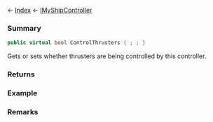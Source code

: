 ← [Index](Api-Index) ← [IMyShipController](Sandbox.ModAPI.Ingame.IMyShipController)

### Summary

```csharp
public virtual bool ControlThrusters { ; ; }
```

Gets or sets whether thrusters are being controlled by this controller.

### Returns

### Example

### Remarks

